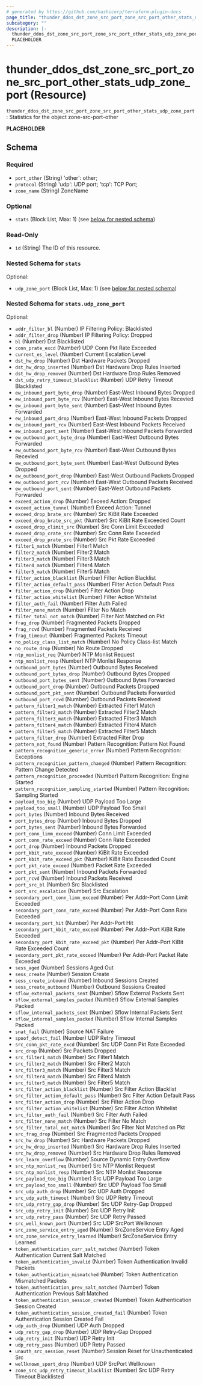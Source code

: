 ```yaml
---
# generated by https://github.com/hashicorp/terraform-plugin-docs
page_title: "thunder_ddos_dst_zone_src_port_zone_src_port_other_stats_udp_zone_port Resource - terraform-provider-thunder"
subcategory: ""
description: |-
  thunder_ddos_dst_zone_src_port_zone_src_port_other_stats_udp_zone_port: Statistics for the object zone-src-port-other
  PLACEHOLDER
---
```


# thunder_ddos_dst_zone_src_port_zone_src_port_other_stats_udp_zone_port (Resource)

`thunder_ddos_dst_zone_src_port_zone_src_port_other_stats_udp_zone_port`: Statistics for the object zone-src-port-other

__PLACEHOLDER__



<!-- schema generated by tfplugindocs -->
## Schema

### Required

- `port_other` (String) 'other': other;
- `protocol` (String) 'udp': UDP port; 'tcp': TCP Port;
- `zone_name` (String) ZoneName

### Optional

- `stats` (Block List, Max: 1) (see [below for nested schema](#nestedblock--stats))

### Read-Only

- `id` (String) The ID of this resource.

<a id="nestedblock--stats"></a>
### Nested Schema for `stats`

Optional:

- `udp_zone_port` (Block List, Max: 1) (see [below for nested schema](#nestedblock--stats--udp_zone_port))

<a id="nestedblock--stats--udp_zone_port"></a>
### Nested Schema for `stats.udp_zone_port`

Optional:

- `addr_filter_bl` (Number) IP Filtering Policy: Blacklisted
- `addr_filter_drop` (Number) IP Filtering Policy: Dropped
- `bl` (Number) Dst Blacklisted
- `conn_prate_excd` (Number) UDP Conn Pkt Rate Exceeded
- `current_es_level` (Number) Current Escalation Level
- `dst_hw_drop` (Number) Dst Hardware Packets Dropped
- `dst_hw_drop_inserted` (Number) Dst Hardware Drop Rules Inserted
- `dst_hw_drop_removed` (Number) Dst Hardware Drop Rules Removed
- `dst_udp_retry_timeout_blacklist` (Number) UDP Retry Timeout Blacklisted
- `ew_inbound_port_byte_drop` (Number) East-West Inbound Bytes Dropped
- `ew_inbound_port_byte_rcv` (Number) East-West Inbound Bytes Recevied
- `ew_inbound_port_byte_sent` (Number) East-West Inbound Bytes Forwarded
- `ew_inbound_port_drop` (Number) East-West Inbound Packets Dropped
- `ew_inbound_port_rcv` (Number) East-West Inbound Packets Received
- `ew_inbound_port_sent` (Number) East-West Inbound Packets Forwarded
- `ew_outbound_port_byte_drop` (Number) East-West Outbound Bytes Forwarded
- `ew_outbound_port_byte_rcv` (Number) East-West Outbound Bytes Recevied
- `ew_outbound_port_byte_sent` (Number) East-West Outbound Bytes Dropped
- `ew_outbound_port_drop` (Number) East-West Outbound Packets Dropped
- `ew_outbound_port_rcv` (Number) East-West Outbound Packets Received
- `ew_outbound_port_sent` (Number) East-West Outbound Packets Forwarded
- `exceed_action_drop` (Number) Exceed Action: Dropped
- `exceed_action_tunnel` (Number) Exceed Action: Tunnel
- `exceed_drop_brate_src` (Number) Src KiBit Rate Exceeded
- `exceed_drop_brate_src_pkt` (Number) Src KiBit Rate Exceeded Count
- `exceed_drop_climit_src` (Number) Src Conn Limit Exceeded
- `exceed_drop_crate_src` (Number) Src Conn Rate Exceeded
- `exceed_drop_prate_src` (Number) Src Pkt Rate Exceeded
- `filter1_match` (Number) Filter1 Match
- `filter2_match` (Number) Filter2 Match
- `filter3_match` (Number) Filter3 Match
- `filter4_match` (Number) Filter4 Match
- `filter5_match` (Number) Filter5 Match
- `filter_action_blacklist` (Number) Filter Action Blacklist
- `filter_action_default_pass` (Number) Filter Action Default Pass
- `filter_action_drop` (Number) Filter Action Drop
- `filter_action_whitelist` (Number) Filter Action Whitelist
- `filter_auth_fail` (Number) Filter Auth Failed
- `filter_none_match` (Number) Filter No Match
- `filter_total_not_match` (Number) Filter Not Matched on Pkt
- `frag_drop` (Number) Fragmented Packets Dropped
- `frag_rcvd` (Number) Fragmented Packets Received
- `frag_timeout` (Number) Fragmented Packets Timeout
- `no_policy_class_list_match` (Number) No Policy Class-list Match
- `no_route_drop` (Number) No Route Dropped
- `ntp_monlist_req` (Number) NTP Monlist Request
- `ntp_monlist_resp` (Number) NTP Monlist Response
- `outbound_port_bytes` (Number) Outbound Bytes Received
- `outbound_port_bytes_drop` (Number) Outbound Bytes Dropped
- `outbound_port_bytes_sent` (Number) Outbound Bytes Forwarded
- `outbound_port_drop` (Number) Outbound Packets Dropped
- `outbound_port_pkt_sent` (Number) Outbound Packets Forwarded
- `outbound_port_rcvd` (Number) Outbound Packets Received
- `pattern_filter1_match` (Number) Extracted Filter1 Match
- `pattern_filter2_match` (Number) Extracted Filter2 Match
- `pattern_filter3_match` (Number) Extracted Filter3 Match
- `pattern_filter4_match` (Number) Extracted Filter4 Match
- `pattern_filter5_match` (Number) Extracted Filter5 Match
- `pattern_filter_drop` (Number) Extracted Filter Drop
- `pattern_not_found` (Number) Pattern Recognition: Pattern Not Found
- `pattern_recognition_generic_error` (Number) Pattern Recognition: Exceptions
- `pattern_recognition_pattern_changed` (Number) Pattern Recognition: Pattern Change Detected
- `pattern_recognition_proceeded` (Number) Pattern Recognition: Engine Started
- `pattern_recognition_sampling_started` (Number) Pattern Recognition: Sampling Started
- `payload_too_big` (Number) UDP Payload Too Large
- `payload_too_small` (Number) UDP Payload Too Small
- `port_bytes` (Number) Inbound Bytes Received
- `port_bytes_drop` (Number) Inbound Bytes Dropped
- `port_bytes_sent` (Number) Inbound Bytes Forwarded
- `port_conn_limm_exceed` (Number) Conn Limit Exceeded
- `port_conn_rate_exceed` (Number) Conn Rate Exceeded
- `port_drop` (Number) Inbound Packets Dropped
- `port_kbit_rate_exceed` (Number) KiBit Rate Exceeded
- `port_kbit_rate_exceed_pkt` (Number) KiBit Rate Exceeded Count
- `port_pkt_rate_exceed` (Number) Packet Rate Exceeded
- `port_pkt_sent` (Number) Inbound Packets Forwarded
- `port_rcvd` (Number) Inbound Packets Received
- `port_src_bl` (Number) Src Blacklisted
- `port_src_escalation` (Number) Src Escalation
- `secondary_port_conn_limm_exceed` (Number) Per Addr-Port Conn Limit Exceeded
- `secondary_port_conn_rate_exceed` (Number) Per Addr-Port Conn Rate Exceeded
- `secondary_port_hit` (Number) Per Addr-Port Hit
- `secondary_port_kbit_rate_exceed` (Number) Per Addr-Port KiBit Rate Exceeded
- `secondary_port_kbit_rate_exceed_pkt` (Number) Per Addr-Port KiBit Rate Exceeded Count
- `secondary_port_pkt_rate_exceed` (Number) Per Addr-Port Packet Rate Exceeded
- `sess_aged` (Number) Sessions Aged Out
- `sess_create` (Number) Session Create
- `sess_create_inbound` (Number) Inbound Sessions Created
- `sess_create_outbound` (Number) Outbound Sessions Created
- `sflow_external_packets_sent` (Number) Sflow External Packets Sent
- `sflow_external_samples_packed` (Number) Sflow External Samples Packed
- `sflow_internal_packets_sent` (Number) Sflow Internal Packets Sent
- `sflow_internal_samples_packed` (Number) Sflow Internal Samples Packed
- `snat_fail` (Number) Source NAT Failure
- `spoof_detect_fail` (Number) UDP Retry Timeout
- `src_conn_pkt_rate_excd` (Number) Src UDP Conn Pkt Rate Exceeded
- `src_drop` (Number) Src Packets Dropped
- `src_filter1_match` (Number) Src Filter1 Match
- `src_filter2_match` (Number) Src Filter2 Match
- `src_filter3_match` (Number) Src Filter3 Match
- `src_filter4_match` (Number) Src Filter4 Match
- `src_filter5_match` (Number) Src Filter5 Match
- `src_filter_action_blacklist` (Number) Src Filter Action Blacklist
- `src_filter_action_default_pass` (Number) Src Filter Action Default Pass
- `src_filter_action_drop` (Number) Src Filter Action Drop
- `src_filter_action_whitelist` (Number) Src Filter Action Whitelist
- `src_filter_auth_fail` (Number) Src Filter Auth Failed
- `src_filter_none_match` (Number) Src Filter No Match
- `src_filter_total_not_match` (Number) Src Filter Not Matched on Pkt
- `src_frag_drop` (Number) Src Fragmented Packets Dropped
- `src_hw_drop` (Number) Src Hardware Packets Dropped
- `src_hw_drop_inserted` (Number) Src Hardware Drop Rules Inserted
- `src_hw_drop_removed` (Number) Src Hardware Drop Rules Removed
- `src_learn_overflow` (Number) Source Dynamic Entry Overflow
- `src_ntp_monlist_req` (Number) Src NTP Monlist Request
- `src_ntp_monlist_resp` (Number) Src NTP Monlist Response
- `src_payload_too_big` (Number) Src UDP Payload Too Large
- `src_payload_too_small` (Number) Src UDP Payload Too Small
- `src_udp_auth_drop` (Number) Src UDP Auth Dropped
- `src_udp_auth_timeout` (Number) Src UDP Retry Timeout
- `src_udp_retry_gap_drop` (Number) Src UDP Retry-Gap Dropped
- `src_udp_retry_init` (Number) Src UDP Retry Init
- `src_udp_retry_pass` (Number) Src UDP Retry Passed
- `src_well_known_port` (Number) Src UDP SrcPort Wellknown
- `src_zone_service_entry_aged` (Number) SrcZoneService Entry Aged
- `src_zone_service_entry_learned` (Number) SrcZoneService Entry Learned
- `token_authentication_curr_salt_matched` (Number) Token Authentication Current Salt Matched
- `token_authentication_invalid` (Number) Token Authentication Invalid Packets
- `token_authentication_mismatched` (Number) Token Authentication Mismatched Packets
- `token_authentication_prev_salt_matched` (Number) Token Authentication Previous Salt Matched
- `token_authentication_session_created` (Number) Token Authentication Session Created
- `token_authentication_session_created_fail` (Number) Token Authentication Session Created Fail
- `udp_auth_drop` (Number) UDP Auth Dropped
- `udp_retry_gap_drop` (Number) UDP Retry-Gap Dropped
- `udp_retry_init` (Number) UDP Retry Init
- `udp_retry_pass` (Number) UDP Retry Passed
- `unauth_src_session_reset` (Number) Session Reset for Unauthenticated Src
- `wellknown_sport_drop` (Number) UDP SrcPort Wellknown
- `zone_src_udp_retry_timeout_blacklist` (Number) Src UDP Retry Timeout Blacklisted


